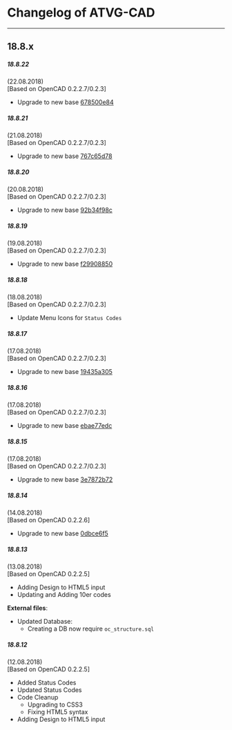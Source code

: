 # Changelog of ATVG-CAD
----
## 18.8.x

##### 18.8.22
(22.08.2018)  
[Based on OpenCAD 0.2.2.7/0.2.3]

* Upgrade to new base [678500e84](https://gitlab.atvg-studios.at/third-party/OpenCAD/commits/678500e84a4216670c213b1b1b9d8eff7a04f1c1)

##### 18.8.21
(21.08.2018)  
[Based on OpenCAD 0.2.2.7/0.2.3]

* Upgrade to new base [767c65d78](https://gitlab.atvg-studios.at/third-party/OpenCAD/commits/767c65d786e2f7c049b1de41dff65a430856ba5f)

##### 18.8.20
(20.08.2018)  
[Based on OpenCAD 0.2.2.7/0.2.3]

* Upgrade to new base [92b34f98c](https://gitlab.atvg-studios.at/third-party/OpenCAD/commits/92b34f98cdb12c2724b0fc7c69678828bd24a58e)

##### 18.8.19
(19.08.2018)  
[Based on OpenCAD 0.2.2.7/0.2.3]

* Upgrade to new base [f29908850](https://gitlab.atvg-studios.at/third-party/OpenCAD/commits/f299088501d3b1823bd36ebfcc079db8af573d7f)

##### 18.8.18
(18.08.2018)  
[Based on OpenCAD 0.2.2.7/0.2.3]

* Update Menu Icons for `Status Codes`

##### 18.8.17
(17.08.2018)  
[Based on OpenCAD 0.2.2.7/0.2.3]

* Upgrade to new base [19435a305](https://gitlab.atvg-studios.at/third-party/OpenCAD/commits/19435a305400ab7bcda811c3933ab507fbec8385)

##### 18.8.16
(17.08.2018)  
[Based on OpenCAD 0.2.2.7/0.2.3]

* Upgrade to new base [ebae77edc](https://gitlab.atvg-studios.at/third-party/OpenCAD/commits/ebae77edc5895926e58f318500cc7034c320c69b)

##### 18.8.15
(17.08.2018)  
[Based on OpenCAD 0.2.2.7/0.2.3]

* Upgrade to new base [3e7872b72](https://gitlab.atvg-studios.at/third-party/OpenCAD/commits/3e7872b72e44f456ad9ad2db657e2d702a301f5d)

##### 18.8.14
(14.08.2018)  
[Based on OpenCAD 0.2.2.6]

* Upgrade to new base [0dbce6f5](https://gitlab.atvg-studios.at/third-party/OpenCAD/commits/0dbce6f5ffccdfca2d508ffe8a280b2ebd439cae)

##### 18.8.13
(13.08.2018)  
[Based on OpenCAD 0.2.2.5]  

* Adding Design to HTML5 input
* Updating and Adding 10er codes

**External files**:
* Updated Database:
    * Creating a DB now require `oc_structure.sql`

##### 18.8.12
(12.08.2018)  
[Based on OpenCAD 0.2.2.5]  

* Added Status Codes
* Updated Status Codes
* Code Cleanup
    * Upgrading to CSS3
    * Fixing HTML5 syntax
* Adding Design to HTML5 input
